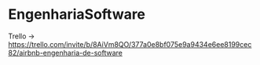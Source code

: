 # EngenhariaSoftware

Trello -> https://trello.com/invite/b/8AiVm8QO/377a0e8bf075e9a9434e6ee8199cec82/airbnb-engenharia-de-software

